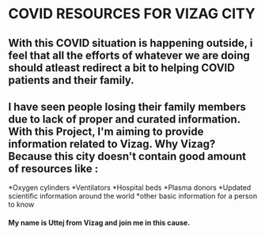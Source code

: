 # COVID RESOURCES FOR VIZAG CITY

## With this COVID situation is happening outside, i feel that all the efforts of whatever we are doing should atleast redirect a bit to helping COVID patients and their family. 

## I have seen people losing their family members due to lack of proper and curated information. With this Project, I'm aiming to provide information related to Vizag. Why Vizag? Because this city doesn't contain good amount of resources like :

*Oxygen cylinders
*Ventilators
*Hospital beds
*Plasma donors
*Updated scientific information around the world
*other basic information for a person to know

#### My name is Uttej from Vizag and join me in this cause.



